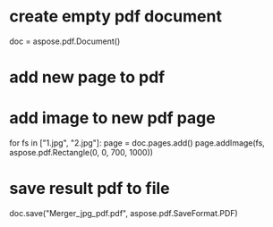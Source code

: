 
# create empty pdf document
doc = aspose.pdf.Document()

# add new page to pdf
# add image to new pdf page
for fs in ["1.jpg", "2.jpg"]:
	page = doc.pages.add()
	page.addImage(fs, aspose.pdf.Rectangle(0, 0, 700, 1000))

# save result pdf to file
doc.save("Merger_jpg_pdf.pdf", aspose.pdf.SaveFormat.PDF)
